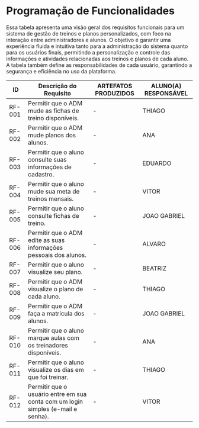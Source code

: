 # Programação de Funcionalidades

Essa tabela apresenta uma visão geral dos requisitos funcionais para um sistema de gestão de treinos e planos personalizados, com foco na interação entre administradores e alunos. O objetivo é garantir uma experiência fluida e intuitiva tanto para a administração do sistema quanto para os usuários finais, permitindo a personalização e controle das informações e atividades relacionadas aos treinos e planos de cada aluno. A tabela também define as responsabilidades de cada usuário, garantindo a segurança e eficiência no uso da plataforma.

| ID     | Descrição do Requisito                                                                 | ARTEFATOS PRODUZIDOS | ALUNO(A) RESPONSÁVEL |
|--------|------------------------------------------------------------------------------------------|-----------------------|----------------------|
| RF-001 | Permitir que o ADM mude as fichas de treino disponíveis.                                | -                     |       THIAGO               |
| RF-002 | Permitir que o ADM mude planos dos alunos.                                              | -                     |       ANA               |
| RF-003 | Permitir que o aluno consulte suas informações de cadastro.                             | -                     |       EDUARDO               |
| RF-004 | Permitir que o aluno mude sua meta de treinos mensais.                                  | -                     |       VITOR               |
| RF-005 | Permitir que o aluno consulte  fichas de treino.                                    | -                     |       JOAO GABRIEL               |
| RF-006 | Permitir que o ADM edite as suas informações pessoais dos alunos.                       | -                     |       ALVARO               |
| RF-007 | Permitir que o aluno visualize seu plano.                                               | -                     |       BEATRIZ               |
| RF-008 | Permitir que o ADM visualize o plano de cada aluno.                                     | -                     |       THIAGO               |
| RF-009 | Permitir que o ADM faça a matrícula dos alunos.                                         | -                     |       JOAO GABRIEL               |
| RF-010 | Permitir que o aluno marque aulas com os treinadores disponíveis.                       | -                     |       ANA               |
| RF-011 | Permitir que o aluno visualize os dias em que foi treinar.                              | -                     |       THIAGO               |
| RF-012 | Permitir que o usuário entre em sua conta com um login simples (e-mail e senha).        | -                     |       VITOR               |

